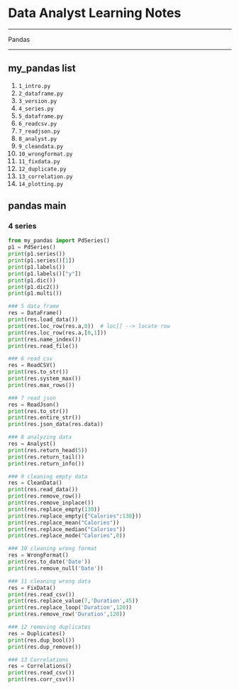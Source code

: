 # Data Analyst Learning Notes

---

Pandas

---

## my_pandas list

1. `1_intro.py`
2. `2_dataframe.py`
3. `3_version.py`
4. `4_series.py`
5. `5_dataframe.py`
6. `6_readcsv.py`
7. `7_readjson.py`
8. `8_analyst.py`
9. `9_cleandata.py`
10. `10_wrongformat.py`
11. `11_fixdata.py`
12. `12_duplicate.py`
13. `13_correlation.py`
14. `14_plotting.py`

## pandas main
### 4 series
```python
from my_pandas import PdSeries()
p1 = PdSeries()
print(p1.series())
print(p1.series()[1])
print(p1.labels())
print(p1.labels()["y"])
print(p1.dic())
print(p1.dic2())
print(p1.multi())

### 5 data frame
res = DataFrame()
print(res.load_data())
print(res.loc_row(res.a,0))  # loc[] --> locate row
print(res.loc_row(res.a,[0,1]))
print(res.name_index())
print(res.read_file())

### 6 read csv
res = ReadCSV()
print(res.to_str())
print(res.system_max())
print(res.max_rows())

### 7 read json
res = ReadJson()
print(res.to_str())
print(res.entire_str())
print(res.json_data(res.data))

### 8 analyzing data
res = Analyst()
print(res.return_head(5))
print(res.return_tail())
print(res.return_info())

### 9 cleaning empty data
res = CleanData()
print(res.read_data())
print(res.remove_row())
print(res.remove_inplace())
print(res.replace_empty(130))
print(res.replace_empty({"Calories":130}))
print(res.replace_mean("Calories"))
print(res.replace_median("Calories"))
print(res.replace_mode("Calories",0))

### 10 cleaning wrong format
res = WrongFormat()
print(res.to_date('Date'))
print(res.remove_null('Date'))

### 11 cleaning wrong data
res = FixData()
print(res.read_csv())
print(res.replace_value(7,'Duration',45))
print(res.replace_loop('Duration',120))
print(res.remove_row('Duration',120))

### 12 removing duplicates
res = Duplicates()
print(res.dup_bool())
print(res.dup_remove())

### 13 Correlations
res = Correlations()
print(res.read_csv())
print(res.corr_csv())